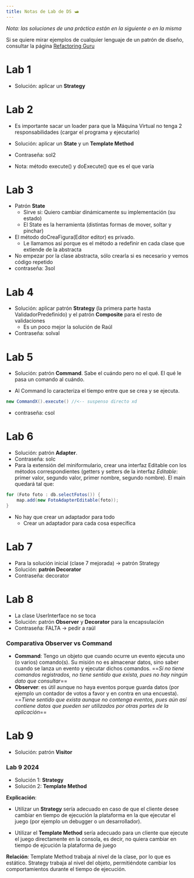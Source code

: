 ```yaml
---
title: Notas de Lab de DS 🛥️
---
```

*Nota: las soluciones de una práctica están en la siguiente o en la misma* 

Si se quiere mirar ejemplos de cualquier lenguaje de un patrón de diseño, consultar la página [Refactoring Guru](https://refactoring.guru/es)
# Lab 1
- Solución: aplicar un **Strategy**
# Lab 2

- Es importante sacar un loader para que la Máquina Virtual no tenga 2 responsabilidades (cargar el programa y ejecutarlo)
- Solución: aplicar un **State** y un **Template Method**
- Contraseña: sol2

- Nota: método execute() y doExecute() que es el que varía 
# Lab 3
- Patrón **State**
	- Sirve si: Quiero cambiar dinámicamente su implementación (su estado)
	- El State es la herramienta (distintas formas de mover, soltar y pinchar)
- El método doCreaFigura(Editor editor) es privado.
	- Le llamamos así porque es el método a redefinir en cada clase que extiende de la abstracta
- No empezar por la clase abstracta, sólo crearla si es necesario y vemos código repetido
- contraseña: 3sol
# Lab 4

- Solución: aplicar patrón **Strategy** (la primera parte hasta ValidadorPredefinido) y el patrón **Composite** para el resto de validaciones
	- Es un poco mejor la solución de Raúl
- Contraseña: solval

# Lab 5

- Solución: patrón **Command**. Sabe el cuándo pero no el qué. El qué le pasa un comando al cuándo.

- Al Command lo caracteriza el tiempo entre que se crea y se ejecuta.

````java
new CommandX().execute() //<-- suspenso directo xd
````

- contraseña: csol
# Lab 6

- Solución: patrón **Adapter**.
- Contraseña: solc
- Para la extensión del miniformulario, crear una interfaz Editable con los métodos correspondientes (getters y setters de la interfaz *Editable*: primer valor, segundo valor, primer nombre, segundo nombre). El main quedará tal que:
````java
for (Foto foto : db.selectFotos()) {
	map.add(new FotoAdapterEditable(foto));
}
````

- No hay que crear un adaptador para todo
	- Crear un adaptador para cada cosa específica

# Lab 7

- Para la solución inicial (clase 7 mejorada) -> patrón Strategy
- Solución: **patrón Decorator**
- Contraseña: decorator

# Lab 8

- La clase UserInterface no se toca
- Solución: patrón **Observer** y **Decorator** para la encapsulación
- Contraseña: FALTA -> pedir a raúl

### Comparativa Observer vs Command

- **Command**: Tengo un objeto que cuando ocurre un evento ejecuta uno (o varios) comando(s). Su misión no es almacenar datos, sino saber cuando se lanza un evento y ejecutar dichos comandos. ==*Si no tiene comandos registrados, no tiene sentido que exista, pues no hay ningún dato que consultar*==
- **Observer**: es útil aunque no haya eventos porque guarda datos (por ejemplo un contador de votos a favor y en contra en una encuesta). ==*Tiene sentido que exista aunque no contenga eventos, pues aún así contiene datos que pueden ser utilizados por otras partes de la aplicación*==

# Lab 9

- Solución: patrón **Visitor**

### Lab 9 2024

- Solución 1: **Strategy**
- Solución 2: **Template Method**

**Explicación**:

- Utilizar un **Strategy** sería adecuado en caso de que el cliente desee cambiar en tiempo de ejecución la plataforma en la que ejecutar el juego (por ejemplo un debugger o un desarrollador).

- Utilizar el **Template Method** sería adecuado para un cliente que ejecute el juego directamente en la consola, es decir, no quiera cambiar en tiempo de ejcución la plataforma de juego

**Relación**: Template Method trabaja al nivel de la clase, por lo que es estático. Strategy trabaja al nivel del objeto, permitiéndote cambiar los comportamientos durante el tiempo de ejecución.


